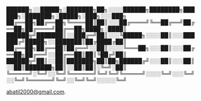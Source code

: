 
██████╗░░█████╗░███████╗██╗░░░░██████╗████████╗██████╗░███████╗░█████╗░███╗░░░███╗
██╔══██╗██╔══██╗╚════██║██║░░░██╔════╝╚══██╔══╝██╔══██╗██╔════╝██╔══██╗████╗░████║
██████╦╝███████║░░███╔═╝██║░░░╚█████╗░░░░██║░░░██████╔╝█████╗░░███████║██╔████╔██║
██╔══██╗██╔══██║██╔══╝░░██║░░░░╚═══██╗░░░██║░░░██╔══██╗██╔══╝░░██╔══██║██║╚██╔╝██║
██████╦╝██║░░██║███████╗██║██╗██████╔╝░░░██║░░░██║░░██║███████╗██║░░██║██║░╚═╝░██║
╚═════╝░╚═╝░░╚═╝╚══════╝╚═╝╚═╝╚═════╝░░░░╚═╝░░░╚═╝░░╚═╝╚══════╝╚═╝░░╚═╝╚═╝░░░░░╚═╝

abatil2000@gmail.com.
